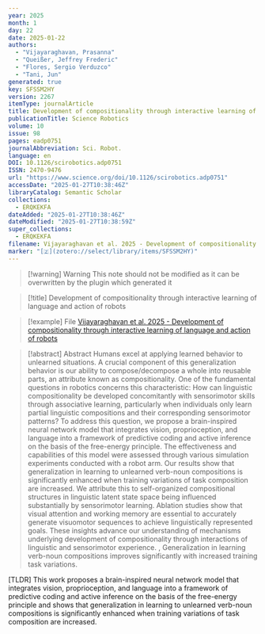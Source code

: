 ```yaml
---
year: 2025
month: 1
day: 22
date: 2025-01-22
authors:
  - "Vijayaraghavan, Prasanna"
  - "Queißer, Jeffrey Frederic"
  - "Flores, Sergio Verduzco"
  - "Tani, Jun"
generated: true
key: SFSSM2HY
version: 2267
itemType: journalArticle
title: Development of compositionality through interactive learning of language and action of robots
publicationTitle: Science Robotics
volume: 10
issue: 98
pages: eadp0751
journalAbbreviation: Sci. Robot.
language: en
DOI: 10.1126/scirobotics.adp0751
ISSN: 2470-9476
url: "https://www.science.org/doi/10.1126/scirobotics.adp0751"
accessDate: "2025-01-27T10:38:46Z"
libraryCatalog: Semantic Scholar
collections:
  - ERQKEKFA
dateAdded: "2025-01-27T10:38:46Z"
dateModified: "2025-01-27T10:38:59Z"
super_collections:
  - ERQKEKFA
filename: Vijayaraghavan et al. 2025 - Development of compositionality through interactive learning of language and action of robots
marker: "[🇿](zotero://select/library/items/SFSSM2HY)"
---
```


>[!warning] Warning
> This note should not be modified as it can be overwritten by the plugin which generated it

> [!title] Development of compositionality through interactive learning of language and action of robots

> [!example] File
> [Vijayaraghavan et al. 2025 - Development of compositionality through interactive learning of language and action of robots](Vijayaraghavan%20et%20al.%202025%20-%20Development%20of%20compositionality%20through%20interactive%20learning%20of%20language%20and%20action%20of%20robots.pdf)

> [!abstract] Abstract
> Humans excel at applying learned behavior to unlearned situations. A crucial component of this generalization behavior is our ability to compose/decompose a whole into reusable parts, an attribute known as compositionality. One of the fundamental questions in robotics concerns this characteristic: How can linguistic compositionality be developed concomitantly with sensorimotor skills through associative learning, particularly when individuals only learn partial linguistic compositions and their corresponding sensorimotor patterns? To address this question, we propose a brain-inspired neural network model that integrates vision, proprioception, and language into a framework of predictive coding and active inference on the basis of the free-energy principle. The effectiveness and capabilities of this model were assessed through various simulation experiments conducted with a robot arm. Our results show that generalization in learning to unlearned verb-noun compositions is significantly enhanced when training variations of task composition are increased. We attribute this to self-organized compositional structures in linguistic latent state space being influenced substantially by sensorimotor learning. Ablation studies show that visual attention and working memory are essential to accurately generate visuomotor sequences to achieve linguistically represented goals. These insights advance our understanding of mechanisms underlying development of compositionality through interactions of linguistic and sensorimotor experience.
>           , 
>             Generalization in learning verb-noun compositions improves significantly with increased training task variations.

[TLDR] This work proposes a brain-inspired neural network model that integrates vision, proprioception, and language into a framework of predictive coding and active inference on the basis of the free-energy principle and shows that generalization in learning to unlearned verb-noun compositions is significantly enhanced when training variations of task composition are increased.

